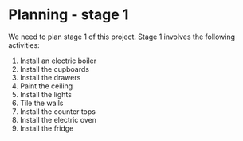 # Planning - stage 1

We need to plan stage 1 of this project. Stage 1 involves the following activities:

1. Install an electric boiler
1. Install the cupboards
1. Install the drawers
1. Paint the ceiling
1. Install the lights
1. Tile the walls
1. Install the counter tops
1. Install the electric oven
1. Install the fridge

